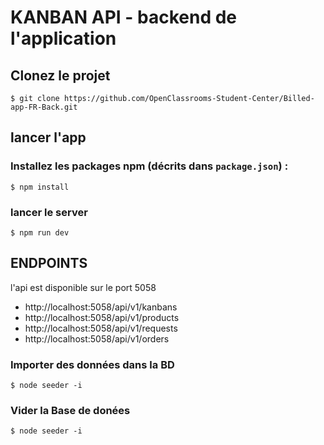 # KANBAN API  - backend de l'application

## Clonez le projet
``` 
$ git clone https://github.com/OpenClassrooms-Student-Center/Billed-app-FR-Back.git
```

## lancer l'app 

### Installez les packages npm (décrits dans `package.json`) :

``` 
$ npm install
```


### lancer le server

``` 
$ npm run dev
```

## ENDPOINTS
l'api est disponible sur le port 5058

- http://localhost:5058/api/v1/kanbans
- http://localhost:5058/api/v1/products
- http://localhost:5058/api/v1/requests
- http://localhost:5058/api/v1/orders


### Importer des données dans la BD

``` 
$ node seeder -i
```
### Vider la Base de donées

``` 
$ node seeder -i
```